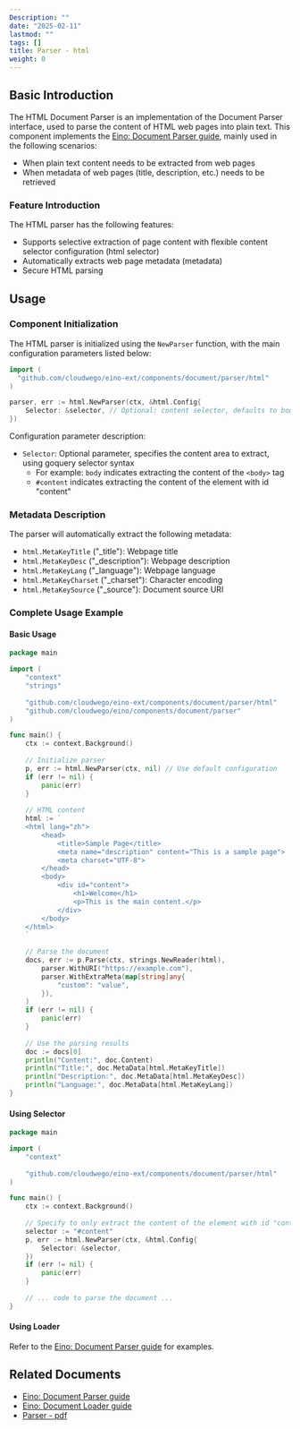 ```yaml
---
Description: ""
date: "2025-02-11"
lastmod: ""
tags: []
title: Parser - html
weight: 0
---
```


## **Basic Introduction**

The HTML Document Parser is an implementation of the Document Parser interface, used to parse the content of HTML web pages into plain text. This component implements the [Eino: Document Parser guide](/docs/eino/core_modules/components/document_loader_guide/document_parser_interface_guide), mainly used in the following scenarios:

- When plain text content needs to be extracted from web pages
- When metadata of web pages (title, description, etc.) needs to be retrieved

### **Feature Introduction**

The HTML parser has the following features:

- Supports selective extraction of page content with flexible content selector configuration (html selector)
- Automatically extracts web page metadata (metadata)
- Secure HTML parsing

## **Usage**

### **Component Initialization**

The HTML parser is initialized using the `NewParser` function, with the main configuration parameters listed below:

```go
import (
  "github.com/cloudwego/eino-ext/components/document/parser/html"
)

parser, err := html.NewParser(ctx, &html.Config{
    Selector: &selector, // Optional: content selector, defaults to body
})
```

Configuration parameter description:

- `Selector`: Optional parameter, specifies the content area to extract, using goquery selector syntax
  - For example: `body` indicates extracting the content of the `<body>` tag
  - `#content` indicates extracting the content of the element with id "content"

### **Metadata Description**

The parser will automatically extract the following metadata:

- `html.MetaKeyTitle` ("_title"): Webpage title
- `html.MetaKeyDesc` ("_description"): Webpage description
- `html.MetaKeyLang` ("_language"): Webpage language
- `html.MetaKeyCharset` ("_charset"): Character encoding
- `html.MetaKeySource` ("_source"): Document source URI

### **Complete Usage Example**

#### **Basic Usage**

```go
package main

import (
    "context"
    "strings"
    
    "github.com/cloudwego/eino-ext/components/document/parser/html"
    "github.com/cloudwego/eino/components/document/parser"
)

func main() {
    ctx := context.Background()
    
    // Initialize parser
    p, err := html.NewParser(ctx, nil) // Use default configuration
    if (err != nil) {
        panic(err)
    }
    
    // HTML content
    html := `
    <html lang="zh">
        <head>
            <title>Sample Page</title>
            <meta name="description" content="This is a sample page">
            <meta charset="UTF-8">
        </head>
        <body>
            <div id="content">
                <h1>Welcome</h1>
                <p>This is the main content.</p>
            </div>
        </body>
    </html>
    `
    
    // Parse the document
    docs, err := p.Parse(ctx, strings.NewReader(html),
        parser.WithURI("https://example.com"),
        parser.WithExtraMeta(map[string]any{
            "custom": "value",
        }),
    )
    if (err != nil) {
        panic(err)
    }
    
    // Use the parsing results
    doc := docs[0]
    println("Content:", doc.Content)
    println("Title:", doc.MetaData[html.MetaKeyTitle])
    println("Description:", doc.MetaData[html.MetaKeyDesc])
    println("Language:", doc.MetaData[html.MetaKeyLang])
}
```

#### **Using Selector**

```go
package main

import (
    "context"
    
    "github.com/cloudwego/eino-ext/components/document/parser/html"
)

func main() {
    ctx := context.Background()
    
    // Specify to only extract the content of the element with id "content"
    selector := "#content"
    p, err := html.NewParser(ctx, &html.Config{
        Selector: &selector,
    })
    if (err != nil) {
        panic(err)
    }
    
    // ... code to parse the document ...
}
```

#### **Using Loader**

Refer to the [Eino: Document Parser guide](/docs/eino/core_modules/components/document_loader_guide/document_parser_interface_guide) for examples.

## **Related Documents**

- [Eino: Document Parser guide](/docs/eino/core_modules/components/document_loader_guide/document_parser_interface_guide)
- [Eino: Document Loader guide](/docs/eino/core_modules/components/document_loader_guide)
- [Parser - pdf](/docs/eino/ecosystem/document/parser_pdf)
